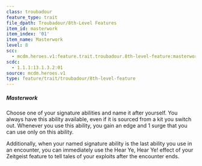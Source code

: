 ```yaml
---
class: troubadour
feature_type: trait
file_dpath: Troubadour/8th-Level Features
item_id: masterwork
item_index: '01'
item_name: Masterwork
level: 8
scc:
  - mcdm.heroes.v1:feature.trait.troubadour.8th-level-feature:masterwork
scdc:
  - 1.1.1:13.1.3.2:01
source: mcdm.heroes.v1
type: feature/trait/troubadour/8th-level-feature
---
```


##### Masterwork

Choose one of your signature abilities and name it after yourself. You always have this ability available, even if it is sourced from a kit you switch out. Whenever you use this ability, you gain an edge and 1 surge that you can use only on this ability.

Additionally, when your named signature ability is the last ability you use in an encounter, you can immediately use the Hear Ye, Hear Ye! effect of your Zeitgeist feature to tell tales of your exploits after the encounter ends.

